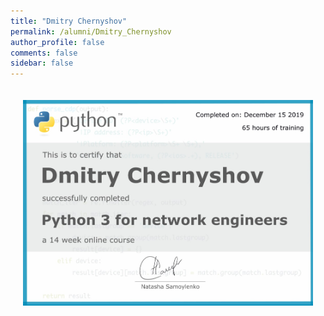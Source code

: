 ```yaml
---
title: "Dmitry Chernyshov"
permalink: /alumni/Dmitry_Chernyshov
author_profile: false
comments: false
sidebar: false
---
```


<div style="padding: 20px;">
  <img src="https://raw.githubusercontent.com/pyneng/pyneng.github.io/master/alumni/Dmitry_Chernyshov.png" alt="Python for network engineers">
</div>

